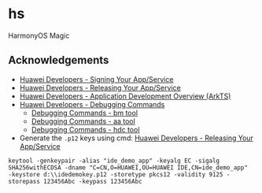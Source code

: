 # hs
HarmonyOS Magic


## Acknowledgements
- [Huawei Developers - Signing Your App/Service](https://developer.huawei.com/consumer/en/doc/harmonyos-guides-V5/ide-signing-V5#section297715173233)
- [Huawei Developers - Releasing Your App/Service](https://developer.huawei.com/consumer/en/doc/harmonyos-guides-V5/ide-publish-app-V5)
- [Huawei Developers - Application Development Overview (ArkTS)](https://developer.huawei.com/consumer/en/doc/harmonyos-guides-V3/ide_debug_device-0000001053822404-V3#section677893315228)
- [Huawei Developers - Debugging Commands](https://developer.huawei.com/consumer/en/doc/harmonyos-guides/debugging-commands-V5)
  - [Debugging Commands - bm tool](https://developer.huawei.com/consumer/en/doc/harmonyos-guides/bm-tool-V5)
  - [Debugging Commands - aa tool](https://developer.huawei.com/consumer/en/doc/harmonyos-guides/aa-tool-V5)
  - [Debugging Commands - hdc tool](https://developer.huawei.com/consumer/en/doc/harmonyos-guides/bm-tool-V5)
- Generate the `.p12` keys using cmd: [Huawei Developers - Releasing Your App/Service](https://developer.huawei.com/consumer/en/doc/harmonyos-guides-V2/publish_app-0000001053223745-V2)


```shell
keytool -genkeypair -alias "ide_demo_app" -keyalg EC -sigalg SHA256withECDSA -dname "C=CN,O=HUAWEI,OU=HUAWEI IDE,CN=ide_demo_app"  -keystore d:\\idedemokey.p12 -storetype pkcs12 -validity 9125 -storepass 123456Abc -keypass 123456Abc
```